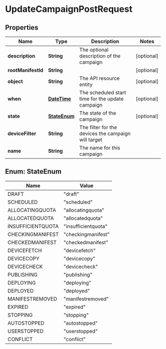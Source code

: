 
# UpdateCampaignPostRequest

## Properties
Name | Type | Description | Notes
------------ | ------------- | ------------- | -------------
**description** | **String** | The optional description of the campaign |  [optional]
**rootManifestId** | **String** |  |  [optional]
**object** | **String** | The API resource entity |  [optional]
**when** | [**DateTime**](DateTime.md) | The scheduled start time for the update campaign |  [optional]
**state** | [**StateEnum**](#StateEnum) | The state of the campaign |  [optional]
**deviceFilter** | **String** | The filter for the devices the campaign will target | 
**name** | **String** | The name for this campaign | 


<a name="StateEnum"></a>
## Enum: StateEnum
Name | Value
---- | -----
DRAFT | &quot;draft&quot;
SCHEDULED | &quot;scheduled&quot;
ALLOCATINGQUOTA | &quot;allocatingquota&quot;
ALLOCATEDQUOTA | &quot;allocatedquota&quot;
INSUFFICIENTQUOTA | &quot;insufficientquota&quot;
CHECKINGMANIFEST | &quot;checkingmanifest&quot;
CHECKEDMANIFEST | &quot;checkedmanifest&quot;
DEVICEFETCH | &quot;devicefetch&quot;
DEVICECOPY | &quot;devicecopy&quot;
DEVICECHECK | &quot;devicecheck&quot;
PUBLISHING | &quot;publishing&quot;
DEPLOYING | &quot;deploying&quot;
DEPLOYED | &quot;deployed&quot;
MANIFESTREMOVED | &quot;manifestremoved&quot;
EXPIRED | &quot;expired&quot;
STOPPING | &quot;stopping&quot;
AUTOSTOPPED | &quot;autostopped&quot;
USERSTOPPED | &quot;userstopped&quot;
CONFLICT | &quot;conflict&quot;



